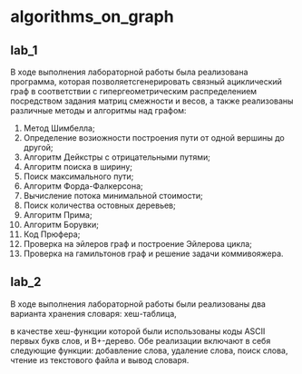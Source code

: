 # algorithms_on_graph

## lab_1

В ходе выполнения лабораторной работы была реализована программа, которая позволяетсгенерировать связный ациклический граф в соответствии с гипергеометрическим распределением посредством задания матриц смежности и весов, а также реализованы различные методы и алгоритмы над графом:

1. Метод Шимбелла;
2. Определение возиожности построения пути от одной вершины до другой;
3. Алгоритм Дейкстры с отрицательными путями;
4. Алгоритм поиска в ширину;
5. Поиск максимального пути;
6. Алгоритм Форда-Фалкерсона;
7. Вычисление потока минимальной стоимости;
8. Поиск количества остовных деревьев;
9. Алгоритм Прима;
10. Алгоритм Борувки;
11. Код Прюфера;
12. Проверка на эйлеров граф и построение Эйлерова цикла;
13. Проверка на гамильтонов граф и решение задачи коммивояжера.


## lab_2

В ходе выполнения лабораторной работы были реализованы два варианта хранения словаря:
хеш-таблица,

в качестве хеш-функции которой были использованы коды ASCII первых букв слов,
и B+-дерево. Обе реализации включают в себя следующие функции: добавление слова, удаление
слова, поиск слова, чтение из текстового файла и вывод словаря.
